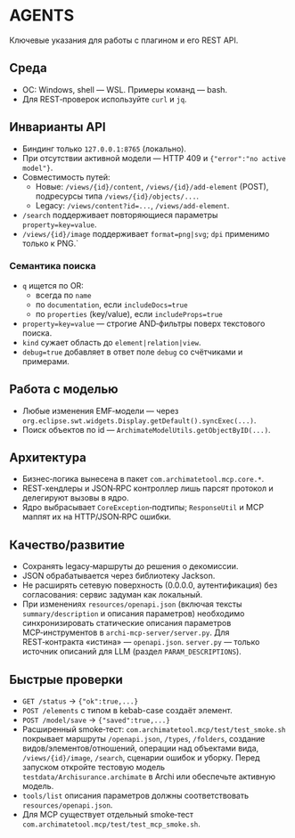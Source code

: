 # AGENTS

Ключевые указания для работы с плагином и его REST API.

## Среда
- ОС: Windows, shell — WSL. Примеры команд — bash.
- Для REST‑проверок используйте `curl` и `jq`.

## Инварианты API
- Биндинг только `127.0.0.1:8765` (локально).
- При отсутствии активной модели — HTTP 409 и `{"error":"no active model"}`.
- Совместимость путей:
  - Новые: `/views/{id}/content`, `/views/{id}/add-element` (POST), подресурсы типа `/views/{id}/objects/...`.
  - Legacy: `/views/content?id=...`, `/views/add-element`.
- `/search` поддерживает повторяющиеся параметры `property=key=value`.
- `/views/{id}/image` поддерживает `format=png|svg`; `dpi` применимо только к PNG.`

### Семантика поиска
- `q` ищется по OR:
  - всегда по `name`
  - по `documentation`, если `includeDocs=true`
  - по `properties` (key/value), если `includeProps=true`
- `property=key=value` — строгие AND‑фильтры поверх текстового поиска.
- `kind` сужает область до `element|relation|view`.
- `debug=true` добавляет в ответ поле `debug` со счётчиками и примерами.

## Работа с моделью
- Любые изменения EMF‑модели — через `org.eclipse.swt.widgets.Display.getDefault().syncExec(...)`.
- Поиск объектов по id — `ArchimateModelUtils.getObjectByID(...)`.

## Архитектура
- Бизнес‑логика вынесена в пакет `com.archimatetool.mcp.core.*`.
- REST‑хендлеры и JSON‑RPC контроллер лишь парсят протокол и делегируют вызовы в ядро.
- Ядро выбрасывает `CoreException`‑подтипы; `ResponseUtil` и MCP маппят их на HTTP/JSON‑RPC ошибки.

## Качество/развитие
- Сохранять legacy‑маршруты до решения о декомиссии.
- JSON обрабатывается через библиотеку Jackson.
- Не расширять сетевую поверхность (0.0.0.0, аутентификация) без согласования: сервис задуман как локальный.
- При изменениях `resources/openapi.json` (включая тексты `summary/description` и описания параметров)
  необходимо синхронизировать статические описания параметров MCP‑инструментов в `archi-mcp-server/server.py`.
  Для REST‑контракта «истина» — `openapi.json`. `server.py` — только источник описаний для LLM (раздел `PARAM_DESCRIPTIONS`).

## Быстрые проверки
- `GET /status` → `{"ok":true,...}`
- `POST /elements` с типом в kebab-case создаёт элемент.
- `POST /model/save` → `{"saved":true,...}`
- Расширенный smoke‑тест: `com.archimatetool.mcp/test/test_smoke.sh` покрывает маршруты
  `/openapi.json`, `/types`, `/folders`, создание видов/элементов/отношений,
  операции над объектами вида, `/views/{id}/image`, `/search`, сценарии ошибок и уборку.
  Перед запуском откройте тестовую модель `testdata/Archisurance.archimate` в Archi или
  обеспечьте активную модель.
- `tools/list` описания параметров должны соответствовать `resources/openapi.json`.
- Для MCP существует отдельный smoke‑тест `com.archimatetool.mcp/test/test_mcp_smoke.sh`.
